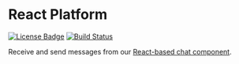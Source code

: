 React Platform
=====

[![License Badge](https://img.shields.io/badge/license-EPL%202.0-brightgreen.svg)](https://opensource.org/licenses/EPL-2.0)
[![Build Status](https://travis-ci.com/xatkit-bot-platform/react-platform.svg?branch=master)](https://travis-ci.com/xatkit-bot-platform/react-platform)

Receive and send messages from our [React-based chat component](https://github.com/xatkit-bot-platform/xatkit-react).